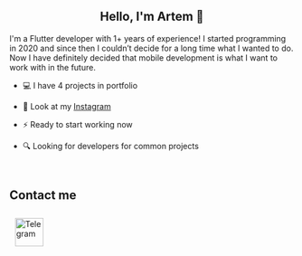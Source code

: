 ## <div align="center">Hello, I'm Artem 👋

I'm a Flutter developer with 1+ years of experience! I started programming in 2020 and since then I couldn’t decide for a long time what I wanted to do.  Now I have definitely decided that mobile development is what I want to work with in the future.</div>  
  

- 💻 I have 4 projects in portfolio  
  

- 👀 Look at my [Instagram](https://www.instagram.com/kobetskiy.dev)  
  

- ⚡️ Ready to start working now  
  

- 🔍 Looking for developers for common projects  
  

<br/>  

## Contact me 
<div align="left">  
<a href="https://t.me/kobetskiy" target="_blank"><img style="margin: 10px" src="https://icons8.com/icon/63306/telegram-app" alt="Telegram" height="50" /></a>  
</div>  

<br/> 
